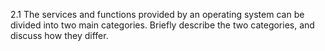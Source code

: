 2.1 The services and functions provided by an operating system can be divided into two main categories. Briefly describe the two categories, and discuss how they differ.


